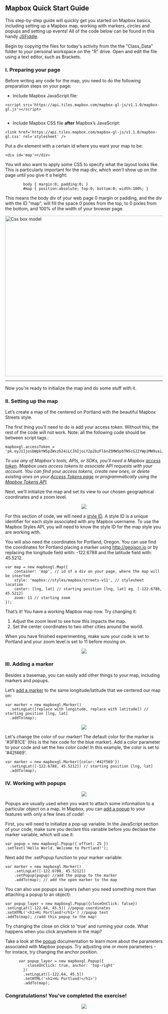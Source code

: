 ## Mapbox Quick Start Guide

This step-by-step guide will quickly get you started on Mapbox basics, including setting up a Mapbox map, working with markers, circles and popups and setting up events! All of the code below can be found in this handy [JSFiddle](https://jsfiddle.net/mjdanielson/9jh3bzc8/1/).

Begin by copying the files for today's activity from the the "Class_Data" folder to your personal workspace on the "R" drive. Open and edit the file using a text editor, such as Brackets. 

### I. Preparing your page

Before writing any code for the map, you need to do the following preparation steps on your page:

* Include Mapbox JavaScript file:

```
<script src='https://api.tiles.mapbox.com/mapbox-gl-js/v1.1.0/mapbox-gl.js'></script>
    
```

* Include Mapbox CSS file __after__ Mapbox’s JavaScript:

```
<link href='https://api.tiles.mapbox.com/mapbox-gl-js/v1.1.0/mapbox-gl.css' rel='stylesheet' />
```

Put a div element with a certain id where you want your map to be:

```
<div id='map'></div>

```

You will also want to apply some CSS to specify what the layout looks like. This is particularly important for the map div, which *won't* show up on the page until you give it a height:

```
        body { margin:0; padding:0; }
        #map { position:absolute; top:0; bottom:0; width:100%; }
```

This means the body div of your web page 0 margin or padding, and the div with the ID "map", will fill the space 0 pixles from the top, to 0 pixles from the bottom, and 100% of the width of your browser page.

<a title="Felix.leg [CC BY-SA 3.0 (http://creativecommons.org/licenses/by-sa/3.0/)], via Wikimedia Commons" href="https://commons.wikimedia.org/wiki/File:Css_box_model.svg"><img width="512" alt="Css box model" src="https://upload.wikimedia.org/wikipedia/commons/thumb/5/53/Css_box_model.svg/512px-Css_box_model.svg.png"></a>

<hr>
Now you’re ready to initialize the map and do some stuff with it.

### II. Setting up the map

Let’s create a map of the centered on Portland with the beautiful Mapbox Streets style. 

The first thing you'll need to do is add your access token. Without this, the rest of the code will not work. Note: all the following code should be between script tags.:

```
mapboxgl.accessToken = 'pk.eyJ1IjoibWpkYW5pZWxzb24iLCJhIjoiY2p2bzFlbnZ5MW5pbTN5cGJ2YWp2MW9vaiJ9.kAaZq3iyJwvrMLK7XDs_qw';

```

_To use any of Mapbox's tools, APIs, or SDKs, you'll need a Mapbox [access token](https://docs.mapbox.com/help/glossary/access-token/). Mapbox uses access tokens to associate API requests with your account. You can find your access tokens, create new ones, or delete existing ones on your [Access Tokens page](https://account.mapbox.com/access-tokens/) or programmatically using the [Mapbox Tokens API](https://docs.mapbox.com/api/accounts/#tokens)._


Next, we’ll initialize the map and set its view to our chosen geographical coordinates and a zoom level.

<p align="center">
    <img src= "https://github.com/mjdanielson/University-of-Oregon/blob/master/Labs/Mapbox-Quick-Start/Images/01_Portland.png">
  </p>
 

For this section of code, we will need a [style ID](https://docs.mapbox.com/help/glossary/style-id/).  A style ID is a unique identifier for each style associated with any Mapbox username. To use the Mapbox Styles API, you will need to know the style ID for the map style you are working with.

You will also need the coordinates for Portland, Oregon. You can use find the coordinates for Portland placing a marker using http://geojson.io or by replacing the longitude field witih: -122.6788 and the latitude field with: 45.5212.

```
var map = new mapboxgl.Map({
    container: 'map', // id of a div on your page, where the map will be inserted
    style: 'mapbox://styles/mapbox/streets-v11', // stylesheet location
    center: [lng, lat] // starting position [lng, lat] eg. [-122.6788, 45.5212]
    zoom: 11 // starting zoom 
});
```

That’s it! You have a working Mapbox map now. Try changing it:
1. Adjust the zoom level to see how this impacts the map. 
2. Set the center coordinates to two other cities around the world. 

When you have finished experimenting, make sure your code is set to Portland and your zoom level is set to 11 before moving on.

<p align = "center">
<img src = "https://media.giphy.com/media/xT0xezQGU5xCDJuCPe/giphy.gif">
</p>

### III. Adding a marker

Besides a basemap, you can easily add other things to your map, including markers and popups.

Let’s [add a marker](https://docs.mapbox.com/mapbox-gl-js/api/#marker) to the same longitude/latitude that we centered our map on:

```
var marker = new mapboxgl.Marker()
  .setLngLat([replace with longitude, replace with latitude]) // starting position [lng, lat] 
  .addTo(map);
```

<p align = "center">
    <img src="https://github.com/mjdanielson/University-of-Oregon/blob/master/Labs/Mapbox-Quick-Start/Images/Portland_Marker.png">
 </p>


Let's change the color of our marker! The default color for the marker is '#3FB1CE' (this is the hex code for the blue marker). Add a color parameter to your code and set the hex color code! In this example, the color is set to '#42f469'. 

```
var marker = new mapboxgl.Marker({color:'#42f569'})
  .setLngLat([-122.6788, 45.5212]) // starting position [lng, lat] 
  .addTo(map);
```

### IV. Working with popups

<p align = "center">
	<img src ="https://github.com/mjdanielson/University-of-Oregon/blob/master/Labs/Mapbox-Quick-Start/Images/Portland_Markers.png">
</p>

Popups are usually used when you want to attach some information to a particular object on a map. In Mapbox, you can [add a popup](https://docs.mapbox.com/mapbox-gl-js/api/#popup) to your features with only a few lines of code! 

First, you will need to initialize a pop-up variable. In the JavaScript section of your code, make sure you declare this variable before you declase the marker variable, which will use it: 

```
var popup = new mapboxgl.Popup({ offset: 25 })
.setText('Hello World. Welcome to Portland!');
```

Next add the .setPopup function to your marker variable:

```
var marker = new mapboxgl.Marker()
    .setLngLat([-122.6788, 45.5212])
    .setPopup(popup) //add the popup to the marker 
    .addTo(map); // add the open marker to the map
```

You can also use popups as layers (when you need something more than attaching a popup to an object):


```
var popup_layer = new mapboxgl.Popup({closeOnClick: false}) 
.setLngLat([-122.64, 45.5]) //popup coordinates
.setHTML('<h1>Hi Portland!</h1>') //popup text
.addTo(map); //add this popup to the map!
```

Try changing the close on click to 'true' and running your code. What happens when you click anywhere in the map? 

Take a look at the [popup](https://docs.mapbox.com/mapbox-gl-js/api/#popup) documentation to learn more about the parameters associated with Mapbox popups. Try adjusting one or more parameters - for instace, try changing the anchor position. 


```
      var popup_layer = new mapboxgl.Popup({
          closeOnClick: true, anchor: 'top-right'
        })
        .setLngLat([-122.64, 45.5])
        .setHTML('<h1>Hi Portland!</h1>')
        .addTo(map);
```

### Congratulations! You've completed the exercise! 

<p align = "center">
	<img src="https://media.giphy.com/media/11uArCoB4fkRcQ/giphy.gif">
	</p>

